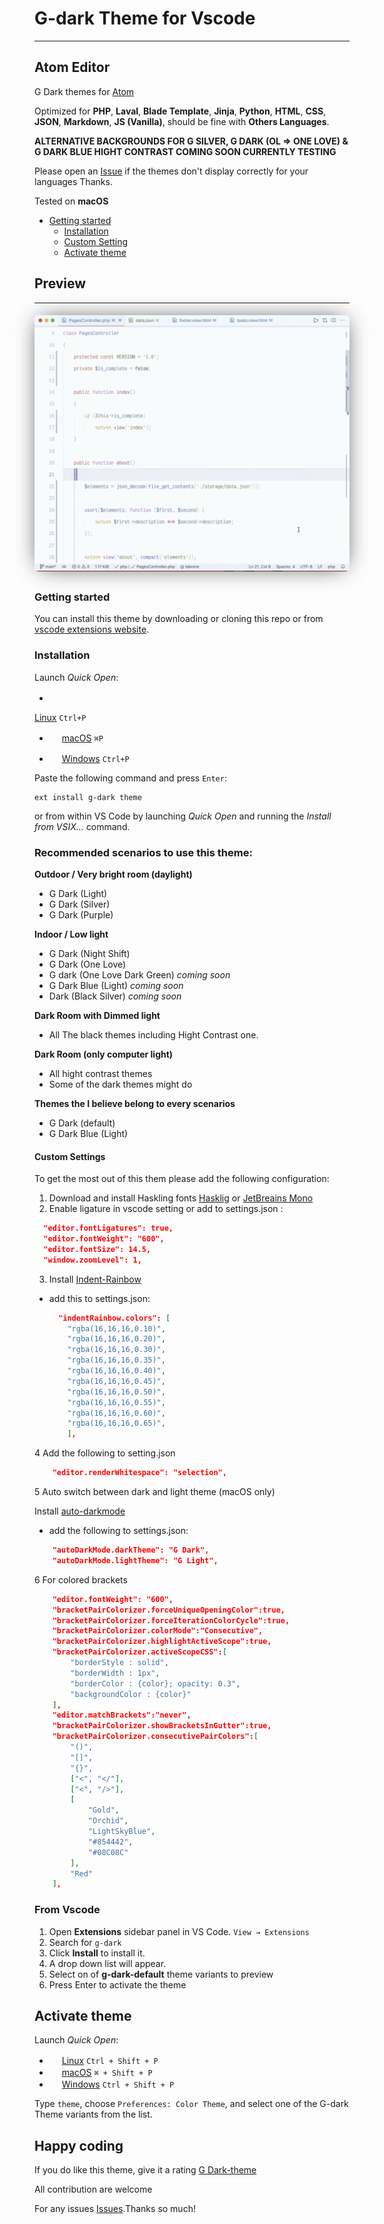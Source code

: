 # G-dark Theme for Vscode

---

## Atom Editor

G Dark themes for [Atom](https://atom.io/users/stoneC0der)

Optimized for **PHP**, **Laval**, **Blade Template**, **Jinja**, **Python**, **HTML**, **CSS**, **JSON**, **Markdown**, **JS (Vanilla)**, should be fine with **Others Languages**.

**ALTERNATIVE BACKGROUNDS FOR G SILVER, G DARK (OL => ONE LOVE) & G DARK BLUE HIGHT CONTRAST COMING SOON CURRENTLY TESTING**

Please open an [Issue](https://github.com/stonec0der/g-dark-theme/issues) if the themes don't display correctly for your languages Thanks.

Tested on **macOS**

- [Getting started](#getting-started)
  - [Installation](#installation)
  - [Custom Setting](#custom-settings)
  - [Activate theme](#activate-theme)

## Preview  

---

<img src="https://raw.githubusercontent.com/stoneC0der/g-dark-theme/testing/images/preview.gif" style="margin:5px auto;border-radius:6px;box-shadow:0px 0px 35px -10px rgba(10,10,10,0.90)">

### Getting started

You can install this theme by downloading or cloning this repo or from [vscode extensions website](https://marketplace.visualstudio.com/items?itemName=StoneC0der.g-dark-theme).

### Installation

Launch *Quick Open*:

- <img src="https://www.kernel.org/theme/images/logos/favicon.png" width=16 height=16/>

<a href="https://code.visualstudio.com/shortcuts/keyboard-shortcuts-linux.pdf">Linux</a> `Ctrl+P`

- <img src="https://developer.apple.com/favicon.ico" width=16 height=16/> <a href="https://code.visualstudio.com/shortcuts/keyboard-shortcuts-macos.pdf">macOS</a> `⌘P`

- <img src="https://www.microsoft.com/favicon.ico" width=16 height=16/> <a href="https://code.visualstudio.com/shortcuts/keyboard-shortcuts-windows.pdf">Windows</a> `Ctrl+P`

Paste the following command and press `Enter`:

```shell
ext install g-dark theme
```

<!-- #### Packaged VSIX Extension

[Download the latest .vsix release](https://marketplace.visualstudio.com/_apis/public/gallery/publishers/Equinusocio/vsextensions/vsc-material-theme/latest/vspackage) file from the marketplace and install it from the command line

```shell
code --install-extension vsc-g-dark-theme-*.*.*.vsix
``` -->

or from within VS Code by launching *Quick Open* and running the *Install from VSIX...* command.

### Recommended scenarios to use this theme:

**Outdoor / Very bright room (daylight)**

- G Dark (Light)
- G Dark (Silver)
- G Dark (Purple)

**Indoor / Low light**

- G Dark (Night Shift)
- G Dark (One Love)
- G dark (One Love Dark Green) *coming soon*
- G Dark Blue (Light) *coming soon*
- Dark (Black Silver) *coming soon*

**Dark Room with Dimmed light**

- All The black themes including Hight Contrast one.

**Dark Room (only computer light)**

- All hight contrast themes
- Some of the dark themes might do

**Themes the I believe belong to every scenarios**

- G Dark (default)
- G Dark Blue (Light)

#### Custom Settings

To get the most out of this them please add the following configuration:

1. Download and install Haskling fonts
  [Hasklig](https://github.com/i-tu/Hasklig, "Hasklig") or [JetBreains Mono](https://www.jetbrains.com/lp/mono/)
2. Enable ligature in vscode setting or add to settings.json :

```json
  "editor.fontLigatures": true,
  "editor.fontWeight": "600",
  "editor.fontSize": 14.5,
  "window.zoomLevel": 1,
```
  
3. Install [Indent-Rainbow](https://marketplace.visualstudio.com/items?itemName=oderwat.indent-rainbow, "Indent-Rainbow")

- add this to settings.json:

  ```json
    "indentRainbow.colors": [
      "rgba(16,16,16,0.10)",
      "rgba(16,16,16,0.20)",
      "rgba(16,16,16,0.30)",
      "rgba(16,16,16,0.35)",
      "rgba(16,16,16,0.40)",
      "rgba(16,16,16,0.45)",
      "rgba(16,16,16,0.50)",
      "rgba(16,16,16,0.55)",
      "rgba(16,16,16,0.60)",
      "rgba(16,16,16,0.65)",
      ],
  ```

4 Add the following to setting.json

```json
    "editor.renderWhitespace": "selection",
```

5 Auto switch between dark and light theme (macOS only)

  Install [auto-darkmode](https://marketplace.visualstudio.com/items?itemName=LinusU.auto-dark-mode, "Auto Dark Mode")

- add the following to settings.json:

```json
    "autoDarkMode.darkTheme": "G Dark",
    "autoDarkMode.lightTheme": "G Light",
```

6 For colored brackets

```json
    "editor.fontWeight": "600",
    "bracketPairColorizer.forceUniqueOpeningColor":true,
    "bracketPairColorizer.forceIterationColorCycle":true,
    "bracketPairColorizer.colorMode":"Consecutive",
    "bracketPairColorizer.highlightActiveScope":true,
    "bracketPairColorizer.activeScopeCSS":[
        "borderStyle : solid",
        "borderWidth : 1px",
        "borderColor : {color}; opacity: 0.3",
        "backgroundColor : {color}"
    ],
    "editor.matchBrackets":"never",
    "bracketPairColorizer.showBracketsInGutter":true,
    "bracketPairColorizer.consecutivePairColors":[
        "()",
        "[]",
        "{}",
        ["<", "</"],
        ["<", "/>"],
        [
            "Gold",
            "Orchid",
            "LightSkyBlue",
            "#854442",
            "#08C08C"
        ],
        "Red"
    ],
```

### From Vscode

1. Open **Extensions** sidebar panel in VS Code. `View → Extensions`
2. Search for `g-dark`
3. Click **Install** to install it.
4. A drop down list will appear.
5. Select on of **g-dark-default** theme variants to preview
6. Press Enter to activate the theme

## Activate theme

Launch *Quick Open*:

- <img src="https://www.kernel.org/theme/images/logos/favicon.png" width=16 height=16/> <a href="https://code.visualstudio.com/shortcuts/keyboard-shortcuts-linux.pdf">Linux</a> `Ctrl + Shift + P`
- <img src="https://developer.apple.com/favicon.ico" width=16 height=16/> <a href="https://code.visualstudio.com/shortcuts/keyboard-shortcuts-macos.pdf">macOS</a> `⌘ + Shift + P`
- <img src="https://www.microsoft.com/favicon.ico" width=16 height=16/> <a href="https://code.visualstudio.com/shortcuts/keyboard-shortcuts-windows.pdf">Windows</a> `Ctrl + Shift + P`

Type `theme`, choose `Preferences: Color Theme`, and select one of the G-dark Theme variants from the list.

## Happy coding

If you do like this theme, give it a rating [G Dark-theme](https://marketplace.visualstudio.com/items?itemName=StoneC0der.g-dark-theme, "G Dark-theme")

All contribution are welcome

For any issues [Issues](https://github.com/stonec0der/g-dark-theme/issues).Thanks so much!

